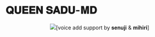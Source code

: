 <h1>𝐐𝐔𝐄𝐄𝐍 𝐒𝐀𝐃𝐔-𝐌𝐃</h1>

<div align="center" class= "main"> 
  <img src="https://i.ibb.co/h8fkrRF/In-Shot-20241129-183242921.jpg"


    
    
    
    
    



[voice add support by 𝐬𝐞𝐧𝐮𝐣𝐢 & 𝐦𝐢𝐡𝐢𝐫𝐢]
